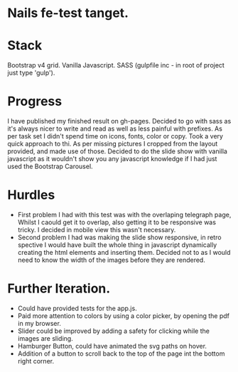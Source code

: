 # Nails fe-test tanget.

# Stack

Bootstrap v4 grid.
Vanilla Javascript.
SASS (gulpfile inc - in root of project just type 'gulp').

# Progress

I have published my finished result on gh-pages.
Decided to go with sass as it's always nicer to write and read as well as less painful with prefixes. 
As per task set I didn't spend time on icons, fonts, color or copy. Took a very quick approach to thi. 
As per missing pictures I cropped from the layout provided, and made use of those. 
Decided to do the slide show with vanilla javascript as it wouldn't show you any javascript knowledge if I had just used the Bootstrap Carousel. 

# Hurdles

- First problem I had with this test was with the overlaping telegraph page, Whilst I caould get it to overlap, also getting it to be responsive was tricky. I decided in mobile view this wasn't necessary. 
- Second problem I had was making the slide show responsive, in retro spective I would have built the whole thing in javascript 
dynamically creating the html elements and inserting them.  Decided not to as I would need to know the width of the images before they are rendered. 

# Further Iteration. 

- Could have provided tests for the app.js. 
- Paid more attention to colors by using a color picker, by opening the pdf in my browser. 
- Slider could be improved by adding a safety for clicking while the images are sliding. 
- Hamburger Button, could have animated the svg paths on hover. 
- Addition of a button to scroll back to the top of the page int the bottom right corner. 


